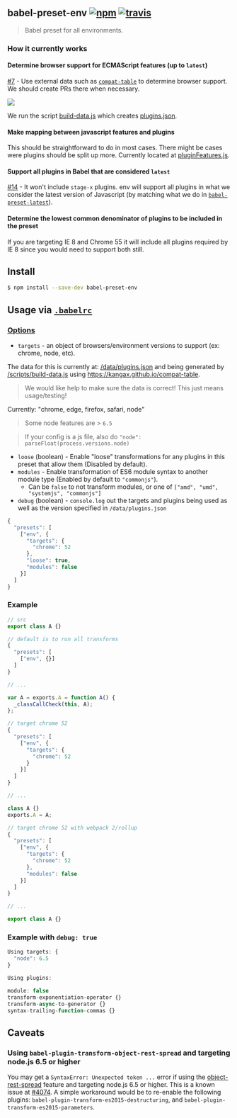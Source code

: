 ## babel-preset-env [![npm](https://img.shields.io/npm/v/babel-preset-env.svg)](https://www.npmjs.com/package/babel-preset-env) [![travis](https://img.shields.io/travis/babel/babel-preset-env/master.svg)](https://travis-ci.org/babel/babel-preset-env)

> Babel preset for all environments.

### How it currently works

#### Determine browser support for ECMAScript features (up to `latest`)

[#7](https://github.com/babel/babel-preset-env/issues/7) - Use external data such as [`compat-table`](https://github.com/kangax/compat-table) to determine browser support. We should create PRs there when necessary.

![](https://cloud.githubusercontent.com/assets/588473/19214029/58deebce-8d48-11e6-9004-ee3fbcb75d8b.png)

We run the script [build-data.js](/scripts/build-data.js) which creates [plugins.json](/data/plugins.json).

#### Make mapping between javascript features and plugins

This should be straightforward to do in most cases. There might be cases were plugins should be split up more. Currently located at [pluginFeatures.js](/data/pluginFeatures.js).

#### Support all plugins in Babel that are considered `latest`

[#14](https://github.com/babel/babel-preset-env/issues/14) - It won't include `stage-x` plugins. env will support all plugins in what we consider the latest version of Javascript (by matching what we do in [`babel-preset-latest`](http://babeljs.io/docs/plugins/preset-latest/)).

#### Determine the lowest common denominator of plugins to be included in the preset

If you are targeting IE 8 and Chrome 55 it will include all plugins required by IE 8 since you would need to support both still.

## Install

```sh
$ npm install --save-dev babel-preset-env
```

## Usage via [`.babelrc`](http://babeljs.io/docs/usage/babelrc/)

### [Options](http://babeljs.io/docs/plugins/#pluginpresets-options)

* `targets` - an object of browsers/environment versions to support (ex: chrome, node, etc).

The data for this is currently at: [/data/plugins.json](/data/plugins.json) and being generated by [/scripts/build-data.js](/scripts/build-data.js) using https://kangax.github.io/compat-table.

> We would like help to make sure the data is correct! This just means usage/testing!

Currently: "chrome, edge, firefox, safari, node"

> Some node features are > `6.5`

> If your config is a js file, also do `"node": parseFloat(process.versions.node)`

* `loose` (boolean) - Enable "loose" transformations for any plugins in this preset that allow them (Disabled by default).
* `modules` - Enable transformation of ES6 module syntax to another module type (Enabled by default to `"commonjs"`).
  * Can be `false` to not transform modules, or one of `["amd", "umd", "systemjs", "commonjs"]`
* `debug` (boolean) - `console.log` out the targets and plugins being used as well as the version specified in `/data/plugins.json`

```js
{
  "presets": [
    ["env", {
      "targets": {
        "chrome": 52
      },
      "loose": true,
      "modules": false
    }]
  ]
}
```

### Example

```js
// src
export class A {}
```

```js
// default is to run all transforms
{
  "presets": [
    ["env", {}]
  ]
}

// ...

var A = exports.A = function A() {
  _classCallCheck(this, A);
};
```

```js
// target chrome 52
{
  "presets": [
    ["env", {
      "targets": {
        "chrome": 52
      }
    }]
  ]
}

// ...

class A {}
exports.A = A;
```

```js
// target chrome 52 with webpack 2/rollup
{
  "presets": [
    ["env", {
      "targets": {
        "chrome": 52
      },
      "modules": false
    }]
  ]
}

// ...

export class A {}
```

### Example with `debug: true`

```js
Using targets: {
  "node": 6.5
}

Using plugins:

module: false
transform-exponentiation-operator {}
transform-async-to-generator {}
syntax-trailing-function-commas {}
```

## Caveats

### Using `babel-plugin-transform-object-rest-spread` and targeting node.js 6.5 or higher

You may get a `SyntaxError: Unexpected token ...` error if using the [object-rest-spread](https://github.com/babel/babel/tree/master/packages/babel-plugin-transform-object-rest-spread) feature and targeting node.js 6.5 or higher. This is a known issue at [#4074](https://github.com/babel/babel/issues/4074). A simple workaround would be to re-enable the following plugins: `babel-plugin-transform-es2015-destructuring`, and `babel-plugin-transform-es2015-parameters`.

